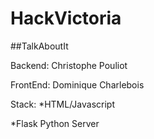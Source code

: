 # HackVictoria


##TalkAboutIt


Backend: Christophe Pouliot


FrontEnd: Dominique Charlebois


Stack: 
*HTML/Javascript


*Flask Python Server
